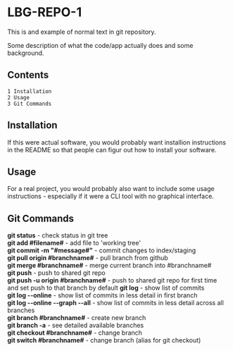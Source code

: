 # LBG-REPO-1

This is and example of normal text in git repository.  

Some description of what the code/app actually does and some background.

## Contents
    1 Installation
    2 Usage
    3 Git Commands
    
## Installation
If this were actual software, you would probably want installion instructions in the README so that people can figur out how to install your software.

## Usage
For a real project, you would probably also want to include some usage instructions - especially if it were a CLI tool with no graphical interface.

## Git Commands
**git status** - check status in git tree  
**git add #filename#** - add file to 'working tree'  
**git commit -m "#message#"** - commit changes to index/staging  
**git pull origin #branchname#** - pull branch from github  
**git merge #branchname#** - merge current branch into #branchname#  
**git push** - push to shared git repo   
**git push -u origin #branchname#** - push to shared git repo for first time and set push to that branch by default
**git log** - show list of commits  
**git log --online** - show list of commits in less detail in first branch   
**git log --online --graph --all** - show list of commits in less detail across all branches  
**git branch #branchname#** - create new branch   
**git branch -a** - see detailed available branches  
**git checkout #branchname#** - change branch  
**git switch #branchname#** - change branch (alias for git checkout)